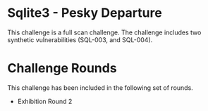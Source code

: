 # Sqlite3 - Pesky Departure

This challenge is a full scan challenge.
The challenge includes two synthetic vulnerabilities (SQL-003, and SQL-004).

# Challenge Rounds

This challenge has been included in the following set of rounds.

* Exhibition Round 2
